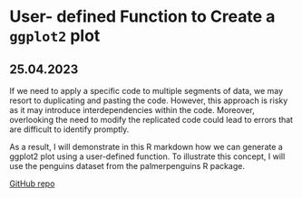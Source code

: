 # User- defined Function to Create a `ggplot2` plot

## 25.04.2023

If we need to apply a specific code to multiple segments of data, we may resort to duplicating and pasting the code. However, this approach is risky as it may introduce interdependencies within the code. Moreover, overlooking the need to modify the replicated code could lead to errors that are difficult to identify promptly.

As a result, I will demonstrate in this R markdown how we can generate a ggplot2 plot using a user-defined function. To illustrate this concept, I will use the penguins dataset from the palmerpenguins R package.

[GitHub repo](https://github.com/LucyNjoki/User-defined-Function-to-Create-a-ggplot2-plot)
